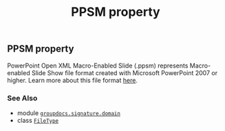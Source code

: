 ﻿---
title: PPSM property
second_title: GroupDocs.Signature for Python via .NET API References
description: 
type: docs
url: /python-net/groupdocs.signature.domain/filetype/ppsm/
is_root: false
weight: 420
---

## PPSM property


PowerPoint Open XML Macro-Enabled Slide (.ppsm) represents Macro-enabled Slide Show file format created with Microsoft PowerPoint 2007 or higher.
Learn more about this file format [here](https://wiki.fileformat.com/presentation/ppsm).

### See Also
* module [`groupdocs.signature.domain`](../../)
* class [`FileType`](/signature/python-net/groupdocs.signature.domain/filetype)
